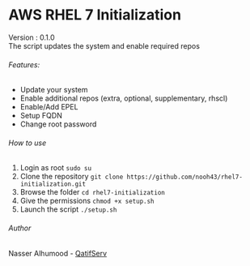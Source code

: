 # AWS RHEL 7 Initialization
Version : 0.1.0  
The script updates the system and enable required repos  

###### Features:
- Update your system
- Enable additional repos (extra, optional, supplementary, rhscl)
- Enable/Add EPEL
- Setup FQDN
- Change root password

###### How to use
1. Login as root
`sudo su`
2. Clone the repository 
`git clone https://github.com/nooh43/rhel7-initialization.git`
3. Browse the folder
`cd rhel7-initialization`
4. Give the permissions
`chmod +x setup.sh`
5. Launch the script
`./setup.sh`

###### Author
Nasser Alhumood - [QatifServ](http://qatifserv.com/)
